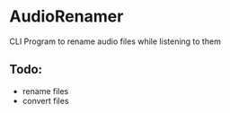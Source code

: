 # AudioRenamer

CLI Program to rename audio files while listening to them

## Todo:

- rename files
- convert files
